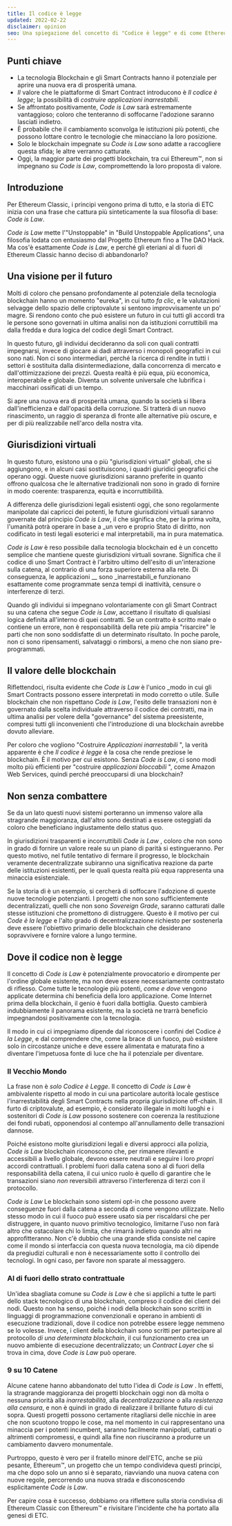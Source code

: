 ```yaml
---
title: Il codice è legge
updated: 2022-02-22
disclaimer: opinion
seo: Una spiegazione del concetto di "Codice è legge" e di come Ethereum Classic sia uno dei pochi progetti di blockchain che permettono di realizzare questo brillante futuro.
---
```


## Punti chiave

- La tecnologia Blockchain e gli Smart Contracts hanno il potenziale per aprire una nuova era di prosperità umana.
- _Il_ valore che le piattaforme di Smart Contract introducono è _Il codice è legge_; la possibilità di _costruire applicazioni inarrestabili_.
- Se affrontato positivamente, _Code is Law_ sarà estremamente vantaggioso; coloro che tenteranno di soffocarne l'adozione saranno lasciati indietro.
- È probabile che il cambiamento sconvolga le istituzioni più potenti, che possono lottare contro le tecnologie che minacciano la loro posizione.
- Solo le blockchain impegnate su _Code is Law_ sono adatte a raccogliere questa sfida; le altre verranno catturate.
- Oggi, la maggior parte dei progetti blockchain, tra cui Ethereum™, non si impegnano su _Code is Law_, compromettendo la loro proposta di valore.

## Introduzione

Per Ethereum Classic, i principi vengono prima di tutto, e la storia di ETC inizia con una frase che cattura più sinteticamente la sua filosofia di base: _Code is Law_.

_Code is Law_ mette l'"Unstoppable" in "Build Unstoppable Applications", una filosofia lodata con entusiasmo dal Progetto Ethereum fino a The DAO Hack. Ma cos'è esattamente _Code is Law_, e perché gli eteriani al di fuori di Ethereum Classic hanno deciso di abbandonarlo?

## Una visione per il futuro

Molti di coloro che pensano profondamente al potenziale della tecnologia blockchain hanno un momento "eureka", in cui tutto _fa clic_, e le valutazioni selvagge dello spazio delle criptovalute si sentono improvvisamente un po' magre. Si rendono conto che può esistere un futuro in cui tutti gli accordi tra le persone sono governati in ultima analisi non da istituzioni corruttibili ma dalla fredda e dura logica del codice degli Smart Contract.

In questo futuro, gli individui decideranno da soli con quali contratti impegnarsi, invece di giocare ai dadi attraverso i monopoli geografici in cui sono nati. Non ci sono intermediari, perché la ricerca di rendite in tutti i settori è sostituita dalla disintermediazione, dalla concorrenza di mercato e dall'ottimizzazione dei prezzi. Questa realtà è più equa, più economica, interoperabile e globale. Diventa un solvente universale che lubrifica i macchinari ossificati di un tempo.

Si apre una nuova era di prosperità umana, quando la società si libera dall'inefficienza e dall'opacità della corruzione. Si tratterà di un nuovo rinascimento, un raggio di speranza di fronte alle alternative più oscure, e per di più realizzabile nell'arco della nostra vita.

## Giurisdizioni virtuali

In questo futuro, esistono una o più "giurisdizioni virtuali" globali, che si aggiungono, e in alcuni casi sostituiscono, i quadri giuridici geografici che operano oggi. Queste nuove giurisdizioni saranno preferite in quanto offrono qualcosa che le alternative tradizionali non sono in grado di fornire in modo coerente: trasparenza, equità e incorruttibilità.

A differenza delle giurisdizioni legali esistenti oggi, che sono regolarmente manipolate dai capricci dei potenti, le future giurisdizioni virtuali saranno governate dal principio _Code is Law_, il che significa che, per la prima volta, l'umanità potrà operare in base a _un vero e proprio Stato di diritto, non codificato in testi legali esoterici e mal interpretabili, ma in pura matematica.

_Code is Law_ è reso possibile dalla tecnologia blockchain ed è un concetto semplice che mantiene queste giurisdizioni virtuali sovrane. Significa che il codice di uno Smart Contract è l'arbitro ultimo dell'esito di un'interazione sulla catena, al contrario di una forza superiore esterna alla rete. Di conseguenza, le applicazioni __ sono _inarrestabili_e funzionano esattamente come programmate senza tempi di inattività, censure o interferenze di terzi.

Quando gli individui si impegnano volontariamente con gli Smart Contract su una catena che segue _Code is Law_, accettano il risultato di qualsiasi logica definita all'interno di quei contratti. Se un contratto è scritto male o contiene un errore, non è responsabilità della rete più ampia "risarcire" le parti che non sono soddisfatte di un determinato risultato. In poche parole, non ci sono ripensamenti, salvataggi o rimborsi, a meno che non siano pre-programmati.

## Il valore delle blockchain

 Riflettendoci, risulta evidente che _Code is Law_ è l'unico _modo in cui gli Smart Contracts possono essere interpretati in modo corretto o utile. Sulle blockchain che non rispettano _Code is Law_, l'esito delle transazioni non è governato dalla scelta individuale attraverso il codice dei contratti, ma in ultima analisi per volere della "governance" del sistema preesistente, compresi tutti gli inconvenienti che l'introduzione di una blockchain avrebbe dovuto alleviare.

Per coloro che vogliono "Costruire _Applicazioni inarrestabili_ ", la verità apparente è che _Il codice è legge_ è la cosa che rende preziose le blockchain. È il motivo per cui esistono. Senza _Code is Law_, ci sono modi molto più efficienti per "costruire _applicazioni bloccabili_ ", come Amazon Web Services, quindi perché preoccuparsi di una blockchain?

## Non senza combattere

Se da un lato questi nuovi sistemi porteranno un immenso valore alla stragrande maggioranza, dall'altro sono destinati a essere osteggiati da coloro che beneficiano ingiustamente dello status quo.

In giurisdizioni trasparenti e incorruttibili _Code is Law_ , coloro che non sono in grado di fornire un valore reale su un piano di parità si estingueranno. Per questo motivo, nel futile tentativo di fermare il progresso, le blockchain veramente decentralizzate subiranno una significativa reazione da parte delle istituzioni esistenti, per le quali questa realtà più equa rappresenta una minaccia esistenziale.

Se la storia di [](https://www.eff.org/wp/riaa-v-people-five-years-later) è un esempio, si cercherà di soffocare l'adozione di queste nuove tecnologie potenzianti. I progetti che non sono sufficientemente decentralizzati, quelli che non sono _Sovereign Grade_, saranno catturati dalle stesse istituzioni che promettono di distruggere. Questo è il motivo per cui _Code è la legge_ e l'alto grado di decentralizzazione richiesto per sostenerla deve essere l'obiettivo primario delle blockchain che desiderano sopravvivere e fornire valore a lungo termine.

## Dove il codice non è legge

Il concetto di _Code is Law_ è potenzialmente provocatorio e dirompente per l'ordine globale esistente, ma non deve essere necessariamente contrastato di riflesso. Come tutte le tecnologie più potenti, _come e dove_ vengono applicate determina chi beneficia della loro applicazione. Come Internet prima della blockchain, il genio è fuori dalla bottiglia. Questo cambierà indubbiamente il panorama esistente, ma la società ne trarrà beneficio impegnandosi positivamente con la tecnologia.

Il modo in cui ci impegniamo dipende dal riconoscere i confini del Codice _è la Legge_, e dal comprendere che, come la brace di un fuoco, può esistere solo in circostanze uniche e deve essere alimentata e maturata fino a diventare l'impetuosa fonte di luce che ha il potenziale per diventare.

### Il Vecchio Mondo

La frase non è _solo Codice è Legge_. Il concetto di _Code is Law_ è ambivalente rispetto al modo in cui una particolare autorità locale gestisce l'inarrestabilità degli Smart Contracts nella propria giurisdizione off-chain. Il furto di criptovalute, ad esempio, è considerato illegale in molti luoghi e i sostenitori di _Code is Law_ possono sostenere con coerenza la restituzione dei fondi rubati, opponendosi al contempo all'annullamento delle transazioni dannose.

Poiché esistono molte giurisdizioni legali e diversi approcci alla polizia, *Code is Law* blockchain riconoscono che, per rimanere rilevanti e accessibili a livello globale, devono essere neutrali e seguire i loro *propri* accordi contrattuali. I problemi fuori dalla catena sono al di fuori della responsabilità della catena, il cui unico ruolo è quello di garantire che le transazioni siano _non_ reversibili attraverso l'interferenza di terzi con il protocollo.

_Code is Law_ Le blockchain sono sistemi opt-in che possono avere conseguenze fuori dalla catena a seconda di come vengono utilizzate. Nello stesso modo in cui il fuoco può essere usato sia per riscaldarsi che per distruggere, in quanto nuovo primitivo tecnologico, limitarne l'uso non farà altro che ostacolare chi lo limita, che rimarrà indietro quando altri ne approfitteranno. Non c'è dubbio che una grande sfida consiste nel capire come il mondo si interfaccia con questa nuova tecnologia, ma ciò dipende da pregiudizi culturali e non è necessariamente sotto il controllo dei tecnologi. In ogni caso, per favore non sparate al messaggero.

### Al di fuori dello strato contrattuale

Un'idea sbagliata comune su _Code is Law_ è che si applichi a tutte le parti dello stack tecnologico di una blockchain, compreso il codice dei client dei nodi. Questo non ha senso, poiché i nodi della blockchain sono scritti in linguaggi di programmazione convenzionali e operano in ambienti di esecuzione tradizionali, dove il codice non potrebbe essere legge nemmeno se lo volesse. Invece, i client della blockchain sono scritti per partecipare al protocollo _di una determinata blockchain_, il cui funzionamento crea un nuovo ambiente di esecuzione decentralizzato; un _Contract Layer_ che si trova in cima, dove _Code is Law_ può operare.

### 9 su 10 Catene

Alcune catene hanno abbandonato del tutto l'idea di _Code is Law_ . In effetti, la stragrande maggioranza dei progetti blockchain oggi non dà molta o nessuna priorità alla _inarrestabilità_, alla _decentralizzazione_ o alla _resistenza alla censura_, e non è quindi in grado di realizzare il brillante futuro di cui sopra. Questi progetti possono certamente ritagliarsi delle nicchie in aree che non scuotono troppo le cose, ma nel momento in cui rappresentano una minaccia per i potenti incumbent, saranno facilmente manipolati, catturati o altrimenti compromessi, e quindi alla fine non riusciranno a produrre un cambiamento davvero monumentale.

Purtroppo, questo è vero per il fratello minore dell'ETC, anche se più pesante, Ethereum™, un progetto che un tempo condivideva questi principi, ma che dopo solo un anno si è separato, riavviando una nuova catena con nuove regole, percorrendo una nuova strada e disconoscendo esplicitamente _Code is Law_.

Per capire cosa è successo, dobbiamo ora riflettere sulla storia condivisa di Ethereum Classic con Ethereum™ e rivisitare l'incidente che ha portato alla genesi di ETC.
